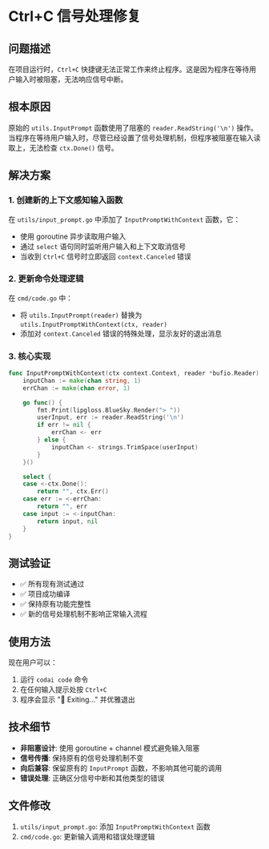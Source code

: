 # Ctrl+C 信号处理修复

## 问题描述

在项目运行时，`Ctrl+C` 快捷键无法正常工作来终止程序。这是因为程序在等待用户输入时被阻塞，无法响应信号中断。

## 根本原因

原始的 `utils.InputPrompt` 函数使用了阻塞的 `reader.ReadString('\n')` 操作。当程序在等待用户输入时，尽管已经设置了信号处理机制，但程序被阻塞在输入读取上，无法检查 `ctx.Done()` 信号。

## 解决方案

### 1. 创建新的上下文感知输入函数

在 `utils/input_prompt.go` 中添加了 `InputPromptWithContext` 函数，它：

- 使用 goroutine 异步读取用户输入
- 通过 `select` 语句同时监听用户输入和上下文取消信号
- 当收到 `Ctrl+C` 信号时立即返回 `context.Canceled` 错误

### 2. 更新命令处理逻辑

在 `cmd/code.go` 中：

- 将 `utils.InputPrompt(reader)` 替换为 `utils.InputPromptWithContext(ctx, reader)`
- 添加对 `context.Canceled` 错误的特殊处理，显示友好的退出消息

### 3. 核心实现

```go
func InputPromptWithContext(ctx context.Context, reader *bufio.Reader) (string, error) {
    inputChan := make(chan string, 1)
    errChan := make(chan error, 1)

    go func() {
        fmt.Print(lipgloss.BlueSky.Render("> "))
        userInput, err := reader.ReadString('\n')
        if err != nil {
            errChan <- err
        } else {
            inputChan <- strings.TrimSpace(userInput)
        }
    }()

    select {
    case <-ctx.Done():
        return "", ctx.Err()
    case err := <-errChan:
        return "", err
    case input := <-inputChan:
        return input, nil
    }
}
```

## 测试验证

- ✅ 所有现有测试通过
- ✅ 项目成功编译
- ✅ 保持原有功能完整性
- ✅ 新的信号处理机制不影响正常输入流程

## 使用方法

现在用户可以：
1. 运行 `codai code` 命令
2. 在任何输入提示处按 `Ctrl+C`
3. 程序会显示 "🔄 Exiting..." 并优雅退出

## 技术细节

- **非阻塞设计**: 使用 goroutine + channel 模式避免输入阻塞
- **信号传播**: 保持原有的信号处理机制不变
- **向后兼容**: 保留原有的 `InputPrompt` 函数，不影响其他可能的调用
- **错误处理**: 正确区分信号中断和其他类型的错误

## 文件修改

1. `utils/input_prompt.go`: 添加 `InputPromptWithContext` 函数
2. `cmd/code.go`: 更新输入调用和错误处理逻辑
